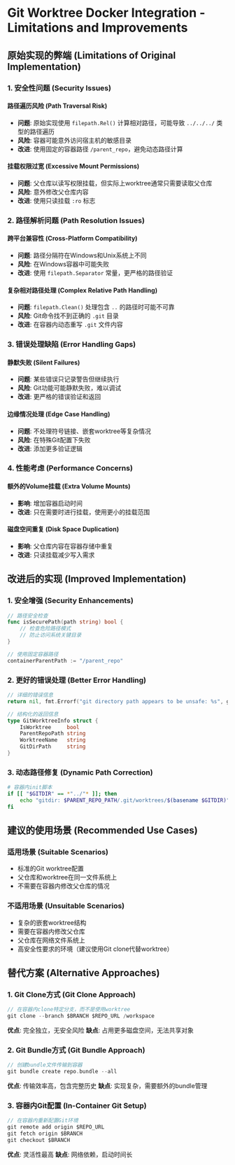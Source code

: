 # Git Worktree Docker Integration - Limitations and Improvements

## 原始实现的弊端 (Limitations of Original Implementation)

### 1. 安全性问题 (Security Issues)

#### 路径遍历风险 (Path Traversal Risk)
- **问题**: 原始实现使用 `filepath.Rel()` 计算相对路径，可能导致 `../../../` 类型的路径遍历
- **风险**: 容器可能意外访问宿主机的敏感目录
- **改进**: 使用固定的容器路径 `/parent_repo`，避免动态路径计算

#### 挂载权限过宽 (Excessive Mount Permissions)
- **问题**: 父仓库以读写权限挂载，但实际上worktree通常只需要读取父仓库
- **风险**: 意外修改父仓库内容
- **改进**: 使用只读挂载 `:ro` 标志

### 2. 路径解析问题 (Path Resolution Issues)

#### 跨平台兼容性 (Cross-Platform Compatibility)
- **问题**: 路径分隔符在Windows和Unix系统上不同
- **风险**: 在Windows容器中可能失败
- **改进**: 使用 `filepath.Separator` 常量，更严格的路径验证

#### 复杂相对路径处理 (Complex Relative Path Handling)
- **问题**: `filepath.Clean()` 处理包含 `..` 的路径时可能不可靠
- **风险**: Git命令找不到正确的 `.git` 目录
- **改进**: 在容器内动态重写 `.git` 文件内容

### 3. 错误处理缺陷 (Error Handling Gaps)

#### 静默失败 (Silent Failures)
- **问题**: 某些错误只记录警告但继续执行
- **风险**: Git功能可能静默失败，难以调试
- **改进**: 更严格的错误验证和返回

#### 边缘情况处理 (Edge Case Handling)
- **问题**: 不处理符号链接、嵌套worktree等复杂情况
- **风险**: 在特殊Git配置下失败
- **改进**: 添加更多验证逻辑

### 4. 性能考虑 (Performance Concerns)

#### 额外的Volume挂载 (Extra Volume Mounts)
- **影响**: 增加容器启动时间
- **改进**: 只在需要时进行挂载，使用更小的挂载范围

#### 磁盘空间重复 (Disk Space Duplication)
- **影响**: 父仓库内容在容器存储中重复
- **改进**: 只读挂载减少写入需求

## 改进后的实现 (Improved Implementation)

### 1. 安全增强 (Security Enhancements)
```go
// 路径安全检查
func isSecurePath(path string) bool {
    // 检查危险路径模式
    // 防止访问系统关键目录
}

// 使用固定容器路径
containerParentPath := "/parent_repo"
```

### 2. 更好的错误处理 (Better Error Handling)
```go
// 详细的错误信息
return nil, fmt.Errorf("git directory path appears to be unsafe: %s", gitDir)

// 结构化的返回信息
type GitWorktreeInfo struct {
    IsWorktree     bool
    ParentRepoPath string
    WorktreeName   string
    GitDirPath     string
}
```

### 3. 动态路径修复 (Dynamic Path Correction)
```bash
# 容器内init脚本
if [[ "$GITDIR" == *"../"* ]]; then
    echo "gitdir: $PARENT_REPO_PATH/.git/worktrees/$(basename $GITDIR)" > /workspace/.git
fi
```

## 建议的使用场景 (Recommended Use Cases)

### 适用场景 (Suitable Scenarios)
- 标准的Git worktree配置
- 父仓库和worktree在同一文件系统上
- 不需要在容器内修改父仓库的情况

### 不适用场景 (Unsuitable Scenarios)
- 复杂的嵌套worktree结构
- 需要在容器内修改父仓库
- 父仓库在网络文件系统上
- 高安全性要求的环境（建议使用Git clone代替worktree）

## 替代方案 (Alternative Approaches)

### 1. Git Clone方式 (Git Clone Approach)
```go
// 在容器内clone特定分支，而不是使用worktree
git clone --branch $BRANCH $REPO_URL /workspace
```
**优点**: 完全独立，无安全风险
**缺点**: 占用更多磁盘空间，无法共享对象

### 2. Git Bundle方式 (Git Bundle Approach)
```go
// 创建bundle文件传输到容器
git bundle create repo.bundle --all
```
**优点**: 传输效率高，包含完整历史
**缺点**: 实现复杂，需要额外的bundle管理

### 3. 容器内Git配置 (In-Container Git Setup)
```go
// 在容器内重新配置Git环境
git remote add origin $REPO_URL
git fetch origin $BRANCH
git checkout $BRANCH
```
**优点**: 灵活性最高
**缺点**: 网络依赖，启动时间长